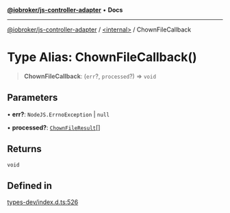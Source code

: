 [**@iobroker/js-controller-adapter**](../../README.md) • **Docs**

***

[@iobroker/js-controller-adapter](../../globals.md) / [\<internal\>](../README.md) / ChownFileCallback

# Type Alias: ChownFileCallback()

> **ChownFileCallback**: (`err`?, `processed`?) => `void`

## Parameters

• **err?**: `NodeJS.ErrnoException` \| `null`

• **processed?**: [`ChownFileResult`](../interfaces/ChownFileResult.md)[]

## Returns

`void`

## Defined in

[types-dev/index.d.ts:526](https://github.com/ioBroker/ioBroker.js-controller/blob/99469b9944509b9c64b9a28da6d8dabf17a8ea74/packages/types-dev/index.d.ts#L526)
